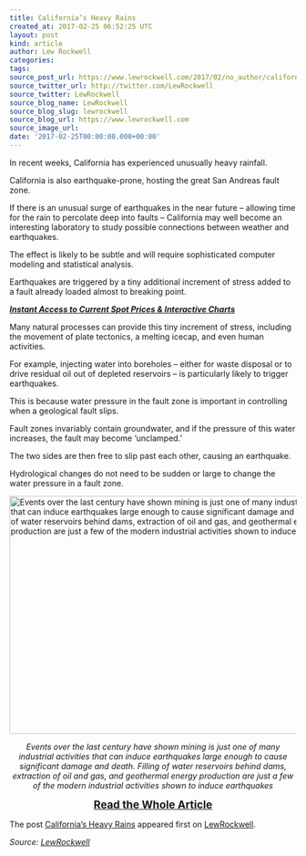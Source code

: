 ```yaml
---
title: California’s Heavy Rains
created_at: 2017-02-25 06:52:25 UTC
layout: post
kind: article
author: Lew Rockwell
categories: 
tags: 
source_post_url: https://www.lewrockwell.com/2017/02/no_author/californias-heavy-rains/
source_twitter_url: http://twitter.com/LewRockwell
source_twitter: LewRockwell
source_blog_name: LewRockwell
source_blog_slug: lewrockwell
source_blog_url: https://www.lewrockwell.com
source_image_url: 
date: '2017-02-25T00:00:00.000+00:00'
---
```

<p class="mol-para-with-font">In recent weeks, California has experienced unusually heavy rainfall.</p>
<p class="mol-para-with-font">California is also earthquake-prone, hosting the great San Andreas fault zone.</p>
<p class="mol-para-with-font">If there is an unusual surge of earthquakes in the near future – allowing time for the rain to percolate deep into faults – California may well become an interesting laboratory to study possible connections between weather and earthquakes.</p>
<p class="mol-para-with-font">The effect is likely to be subtle and will require sophisticated computer modeling and statistical analysis.</p>
<p class="mol-para-with-font">Earthquakes are triggered by a tiny additional increment of stress added to a fault already loaded almost to breaking point.</p>
<p><em><strong><a href="http://www.cmi-gold-silver.com/gold-silver-daily-spot-prices/?utm_source=LRC&amp;utm_medium=textad&amp;utm_campaign=spotprices">Instant Access to Current Spot Prices &amp; Interactive Charts</a></strong></em></p>
<p class="mol-para-with-font">Many natural processes can provide this tiny increment of stress, including the movement of plate tectonics, a melting icecap, and even human activities.</p>
<p class="mol-para-with-font">For example, injecting water into boreholes – either for waste disposal or to drive residual oil out of depleted reservoirs – is particularly likely to trigger earthquakes.</p>
<p class="mol-para-with-font">This is because water pressure in the fault zone is important in controlling when a geological fault slips.</p>
<p class="mol-para-with-font">Fault zones invariably contain groundwater, and if the pressure of this water increases, the fault may become &#8216;unclamped.&#8217;</p>
<p class="mol-para-with-font">The two sides are then free to slip past each other, causing an earthquake.</p>
<p class="mol-para-with-font">Hydrological changes do not need to be sudden or large to change the water pressure in a fault zone.</p>
<p><img class=" aligncenter" src="http://i.dailymail.co.uk/i/pix/2017/02/24/18/3DA0064700000578-0-image-a-22_1487960378351.jpg" alt="Events over the last century have shown mining is just one of many industrial activities that can induce earthquakes large enough to cause significant damage and death. Filling of water reservoirs behind dams, extraction of oil and gas, and geothermal energy production are just a few of the modern industrial activities shown to induce earthquakes" width="602" height="417" /></p>
<p style="text-align: center;"><em>Events over the last century have shown mining is just one of many industrial activities that can induce earthquakes large enough to cause significant damage and death. Filling of water reservoirs behind dams, extraction of oil and gas, and geothermal energy production are just a few of the modern industrial activities shown to induce earthquakes</em></p>
<p style="text-align: center;"><a href="http://www.dailymail.co.uk/sciencetech/article-4257518/Could-California-s-heavy-rain-set-MEGAQUAKE.html"><span style="font-size: 14pt;"><strong>Read the Whole Article</strong></span></a></p>
<p>The post <a rel="nofollow" href="https://www.lewrockwell.com/2017/02/no_author/californias-heavy-rains/">California’s Heavy Rains</a> appeared first on <a rel="nofollow" href="https://www.lewrockwell.com">LewRockwell</a>.</p><div class="">
    <i>Source: <a href="https://www.lewrockwell.com">LewRockwell</a></i>
</div>
